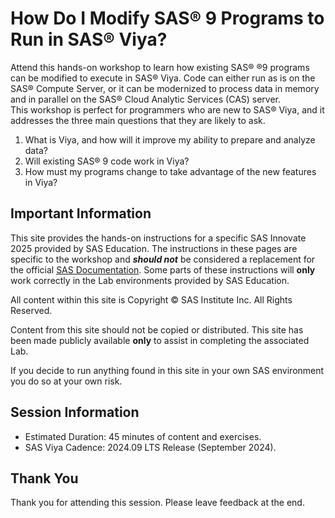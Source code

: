 # How Do I Modify SAS® 9 Programs to Run in SAS®  Viya?   

Attend this hands-on workshop to learn how existing SAS® ®9 programs can be modified to execute in SAS®  Viya.
Code can either run as is on the SAS®  Compute Server, or it can be modernized to process data in memory and in parallel on the SAS®  Cloud Analytic Services (CAS) server.  
This workshop is perfect for programmers who are new to SAS®  Viya, and it addresses the three main questions that they are likely to ask.
1.  What is Viya, and how will it improve my ability to prepare and analyze data?
2.  Will existing SAS® 9 code work in Viya?
3.  How must my programs change to take advantage of the new features in Viya?

## Important Information

This site provides the hands-on instructions for a specific SAS Innovate 2025 provided by SAS Education.  The instructions in these pages are specific to the workshop and ***should not*** be considered a replacement for the official [SAS Documentation](http://documentation.sas.com).  Some parts of these instructions will **only** work correctly in the Lab environments provided by SAS Education.

All content within this site is Copyright &copy; SAS Institute Inc. All Rights Reserved.

Content from this site should not be copied or distributed.  This site has been made publicly available **only** to assist in completing the associated Lab.

If you decide to run anything found in this site in your own SAS environment you do so at your own risk.

## Session Information

* Estimated Duration: 45 minutes of content and exercises.
* SAS Viya Cadence: 2024.09 LTS Release (September 2024)​.

## Thank You

Thank you for attending this session. Please leave feedback at the end.
